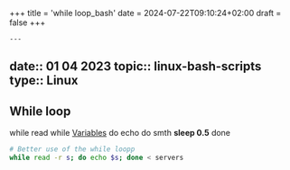 +++
title = 'while loop_bash'
date = 2024-07-22T09:10:24+02:00
draft = false
+++

    ---
date:: 01 04 2023
topic:: linux-bash-scripts
type:: Linux
---
## While loop
while read 
while [Variables](/obisdian_ntoes/scriptss/Variables.md)
do
	echo do smth
	**sleep 0.5**
done

```bash 
# Better use of the while loopp
while read -r s; do echo $s; done < servers
```

